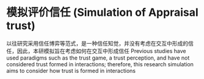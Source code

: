 # 模拟评价信任 (Simulation of Appraisal trust)
以往研究采用信任博弈等范式，是一种信任知觉，并没有考虑在交互中形成的信任，因此，本研模拟旨在考虑如何在交互中形成信任
Previous studies have used paradigms such as the trust game, a trust perception, and have not considered trust formed in interactions; therefore, this research simulation aims to consider how trust is formed in interactions
